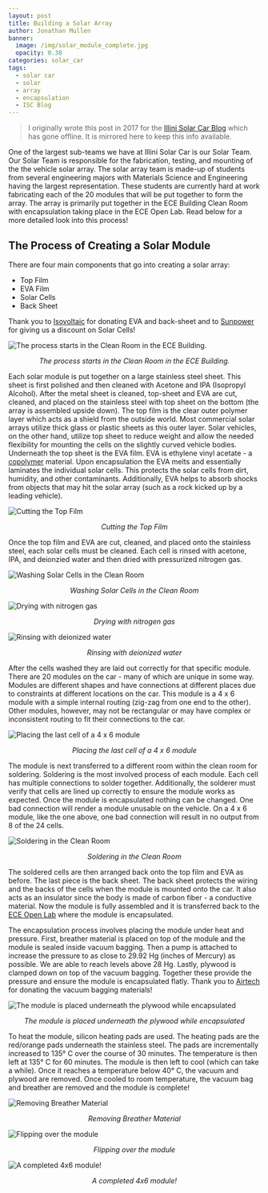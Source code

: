 ```yaml
---
layout: post
title: Building a Solar Array
author: Jonathan Mullen
banner:
  image: /img/solar_module_complete.jpg
  opacity: 0.38
categories: solar_car
tags:
  - solar car
  - solar
  - array
  - encapsulation
  - ISC Blog
---
```


> I originally wrote this post in 2017 for the [Illini Solar Car Blog](https://blog.illinisolarcar.com/) which has gone offline. It is mirrored here to keep this info available. 

One of the largest sub-teams we have at Illini Solar Car is our Solar Team. Our Solar Team is responsible for the fabrication, testing, and mounting of the the vehicle solar array. The solar array team is made-up of students from several engineering majors with Materials Science and Engineering having the largest representation. These students are currently hard at work fabricating each of the 20 modules that will be put together to form the array. The array is primarily put together in the ECE Building Clean Room with encapsulation taking place in the ECE Open Lab. Read below for a more detailed look into this process!

## The Process of Creating a Solar Module

There are four main components that go into creating a solar array:
* Top Film
* EVA Film
* Solar Cells
* Back Sheet

Thank you to [Isovoltaic](http://www.isovoltaic.com/english.php) for donating EVA and back-sheet and to [Sunpower](https://us.sunpower.com/) for giving us a discount on Solar Cells!

![The process starts in the Clean Room in the ECE Building.](/img/solar_steel_sheet.jpg)
<p align="center"><i>The process starts in the Clean Room in the ECE Building.<br></i></p>

Each solar module is put together on a large stainless steel sheet. This sheet is first polished and then cleaned with Acetone and IPA (Isopropyl Alcohol). After the metal sheet is cleaned, top-sheet and EVA are cut, cleaned, and placed on the stainless steel with top sheet on the bottom (the array is assembled upside down). The top film is the clear outer polymer layer which acts as a shield from the outside world. Most commercial solar arrays utilize thick glass or plastic sheets as this outer layer. Solar vehicles, on the other hand, utilize top sheet to reduce weight and allow the needed flexibility for mounting the cells on the slightly curved vehicle bodies. Underneath the top sheet is the EVA film. EVA is ethylene vinyl acetate - a [copolymer](https://en.wikipedia.org/wiki/Copolymer) material. Upon encapsulation the EVA melts and essentially laminates the individual solar cells. This protects the solar cells from dirt, humidity, and other contaminants. Additionally, EVA helps to absorb shocks from objects that may hit the solar array (such as a rock kicked up by a leading vehicle).

![Cutting the Top Film](/img/solar_top_film.jpg)
<p align="center"><i>Cutting the Top Film<br></i></p>

Once the top film and EVA are cut, cleaned, and placed onto the stainless steel, each solar cells must be cleaned. Each cell is rinsed with acetone, IPA, and deionzied water and then dried with pressurized nitrogen gas.

![Washing Solar Cells in the Clean Room](/img/solar_clean_work.jpg)
<p align="center"><i>Washing Solar Cells in the Clean Room<br></i></p>

![Drying with nitrogen gas](/img/solar_drying.jpg)
<p align="center"><i>Drying with nitrogen gas<br></i></p>

![Rinsing with deionized water](/img/solar_rinse.jpg)
<p align="center"><i>Rinsing with deionized water<br></i></p>

After the cells washed they are laid out correctly for that specific module. There are 20 modules on the car - many of which are unique in some way. Modules are different shapes and have connections at different places due to constraints at different locations on the car. This module is a 4 x 6 module with a simple internal routing (zig-zag from one end to the other). Other modules, however, may not be rectangular or may have complex or inconsistent routing to fit their connections to the car.

![Placing the last cell of a 4 x 6 module](/img/solar_raw_cell_module.jpg)
<p align="center"><i>Placing the last cell of a 4 x 6 module<br></i></p>

The module is next transferred to a different room within the clean room for soldering. Soldering is the most involved process of each module. Each cell has multiple connections to solder together. Additionally, the solderer must verify that cells are lined up correctly to ensure the module works as expected. Once the module is encapsulated nothing can be changed. One bad connection will render a module unusable on the vehicle. On a 4 x 6 module, like the one above, one bad connection will result in no output from 8 of the 24 cells.

![Soldering in the Clean Room](/img/solar_solder.jpg)
<p align="center"><i>Soldering in the Clean Room<br></i></p>

The soldered cells are then arranged back onto the top film and EVA as before. The last piece is the back sheet. The back sheet protects the wiring and the backs of the cells when the module is mounted onto the car. It also acts as an insulator since the body is made of carbon fiber - a conductive material. Now the module is fully assembled and it is transferred back to the [ECE Open Lab](http://openlab.ece.illinois.edu/) where the module is encapsulated. 

The encapsulation process involves placing the module under heat and pressure. First, breather material is placed on top of the module and the module is sealed inside vacuum bagging. Then a pump is attached to increase the pressure to as close to 29.92 Hg (inches of Mercury) as possible. We are able to reach levels above 28 Hg. Lastly, plywood is clamped down on top of the vacuum bagging. Together these provide the pressure and ensure the module is encapsulated flatly. Thank you to [Airtech](http://www.airtechintl.com/) for donating the vacuum bagging materials!

![The module is placed underneath the plywood while encapsulated](/img/solar_encapsulate.jpg)
<p align="center"><i>The module is placed underneath the plywood while encapsulated<br></i></p>

To heat the module, silicon heating pads are used. The heating pads are the red/orange pads underneath the stainless steel. The pads are incrementally increased to 135° C over the course of 30 minutes. The temperature is then left at 135° C for 60 minutes. The module is then left to cool (which can take a while). Once it reaches a temperature below 40° C, the vacuum and plywood are removed. Once cooled to room temperature, the vacuum bag and breather are removed and the module is complete!

![Removing Breather Material](/img/solar_module_post_encapsulate.jpg)
<p align="center"><i>Removing Breather Material<br></i></p>

![Flipping over the module](/img/solar_module_flip.jpg)
<p align="center"><i>Flipping over the module<br></i></p>

![A completed 4x6 module!](/img/solar_module_complete.jpg)
<p align="center"><i>A completed 4x6 module!<br></i></p>

